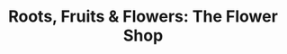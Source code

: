 ---
title: "Roots, Fruits & Flowers: The Flower Shop"
url: /glasgow/roots-fruits-and-flowers-the-flower-shop/
shop: florist
---